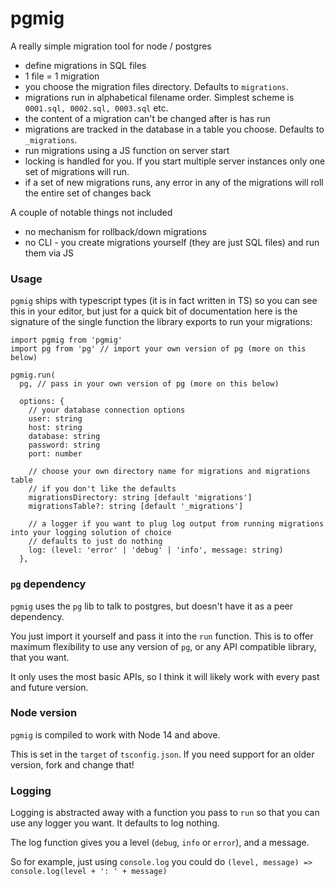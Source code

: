 # pgmig

A really simple migration tool for node / postgres

- define migrations in SQL files
- 1 file = 1 migration
- you choose the migration files directory. Defaults to `migrations`.
- migrations run in alphabetical filename order. Simplest scheme is `0001.sql, 0002.sql, 0003.sql` etc.
- the content of a migration can't be changed after is has run
- migrations are tracked in the database in a table you choose. Defaults to `_migrations`.
- run migrations using a JS function on server start
- locking is handled for you. If you start multiple server instances only one set of migrations will run.
- if a set of new migrations runs, any error in any of the migrations will roll the entire set of changes back

A couple of notable things not included

- no mechanism for rollback/down migrations
- no CLI - you create migrations yourself (they are just SQL files) and run them via JS

### Usage

`pgmig` ships with typescript types (it is in fact written in TS) so you can see this in your editor, but just for a quick bit of documentation here is the signature of the single function the library exports to run your migrations:

```
import pgmig from 'pgmig'
import pg from 'pg' // import your own version of pg (more on this below)

pgmig.run(
  pg, // pass in your own version of pg (more on this below)

  options: {
    // your database connection options
    user: string
    host: string
    database: string
    password: string
    port: number

    // choose your own directory name for migrations and migrations table
    // if you don't like the defaults
    migrationsDirectory: string [default 'migrations']
    migrationsTable?: string [default '_migrations']

    // a logger if you want to plug log output from running migrations into your logging solution of choice
    // defaults to just do nothing
    log: (level: 'error' | 'debug' | 'info', message: string)
  },
```

### `pg` dependency

`pgmig` uses the `pg` lib to talk to postgres, but doesn't have it as a peer dependency.

You just import it yourself and pass it into the `run` function. This is to offer maximum flexibility to use any version of `pg`, or any API compatible library, that you want.

It only uses the most basic APIs, so I think it will likely work with every past and future version.

### Node version

`pgmig` is compiled to work with Node 14 and above.

This is set in the `target` of `tsconfig.json`. If you need support for an older version, fork and change that!

### Logging

Logging is abstracted away with a function you pass to `run` so that you can use any logger you want. It defaults to log nothing.

The log function gives you a level (`debug`, `info` or `error`), and a message.

So for example, just using `console.log` you could do `(level, message) => console.log(level + ': ' + message)`
